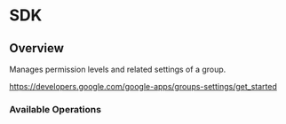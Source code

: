 # SDK

## Overview

Manages permission levels and related settings of a group.

<https://developers.google.com/google-apps/groups-settings/get_started>
### Available Operations

